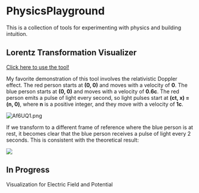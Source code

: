 # PhysicsPlayground
This is a collection of tools for experimenting with physics and building intuition.

## Lorentz Transformation Visualizer

[Click here to use the tool!](https://jasonxia17.github.io/PhysicsPlayground/LorentzTransform/)

My favorite demonstration of this tool involves the relativistic Doppler effect. The red person starts at **(0, 0)** and moves with a velocity of **0**. The blue person starts at **(0, 0)** and moves with a velocity of **0.6c**. The red person emits a pulse of light every second, so light pulses start at **(ct, x) = (n, 0)**, where **n** is a positive integer, and they move with a velocity of **1c**.

![Af6UQ1.png](https://i.lensdump.com/i/Af6UQ1.png)

If we transform to a different frame of reference where the blue person is at rest, it becomes clear that the blue person receives a pulse of light every 2 seconds. This is consistent with the theoretical result:


![](https://latex.artofproblemsolving.com/e/v/g/evgrpooq.png?time=1547327985374)

## In Progress

Visualization for Electric Field and Potential
